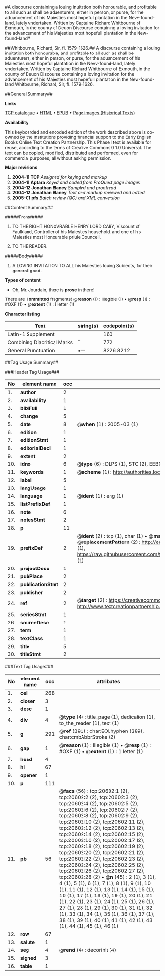 #A discourse containing a louing inuitation both honourable, and profitable to all such as shall be aduenturers, either in person, or purse, for the aduancement of his Maiesties most hopeful plantation in the Nevv-found-land, lately vndertaken. Written by Captaine Richard Whitbourne of Exmouth, in the county of Deuon Discourse containing a loving invitation for the advancement of his Majesties most hopefull plantation in the New-found-land#

##Whitbourne, Richard, Sir, fl. 1579-1626.##
A discourse containing a louing inuitation both honourable, and profitable to all such as shall be aduenturers, either in person, or purse, for the aduancement of his Maiesties most hopeful plantation in the Nevv-found-land, lately vndertaken. Written by Captaine Richard Whitbourne of Exmouth, in the county of Deuon
Discourse containing a loving invitation for the advancement of his Majesties most hopefull plantation in the New-found-land
Whitbourne, Richard, Sir, fl. 1579-1626.

##General Summary##

**Links**

[TCP catalogue](http://www.ota.ox.ac.uk/tcp/)  • 
[HTML](http://tei.it.ox.ac.uk/tcp/Texts-HTML/free/A15/A15072.html)  • 
[EPUB](http://tei.it.ox.ac.uk/tcp/Texts-EPUB/free/A15/A15072.epub) • 
[Page images (Historical Texts)](https://data.historicaltexts.jisc.ac.uk/view?pubId=eebo-99855129e&pageId=eebo-99855129e-20602-1)

**Availability**

This keyboarded and encoded edition of the
	       work described above is co-owned by the institutions
	       providing financial support to the Early English Books
	       Online Text Creation Partnership. This Phase I text is
	       available for reuse, according to the terms of Creative
	       Commons 0 1.0 Universal. The text can be copied,
	       modified, distributed and performed, even for
	       commercial purposes, all without asking permission.

**Major revisions**

1. __2004-11__ __TCP__ *Assigned for keying and markup*
1. __2004-11__ __Aptara__ *Keyed and coded from ProQuest page images*
1. __2004-12__ __Jonathan Blaney__ *Sampled and proofread*
1. __2004-12__ __Jonathan Blaney__ *Text and markup reviewed and edited*
1. __2005-01__ __pfs__ *Batch review (QC) and XML conversion*

##Content Summary##

#####Front#####

1. TO THE RIGHT
HONOVRABLE HENRY LORD
CARY, Viscount of Faulkland, Controller of
his Maiesties household, and one of his Maiesties
most Honourable priuie
Councell.

1. TO THE READER.

#####Body#####

1. A LOVING INVITATION
TO ALL
his Maiesties louing Subiects,
for their generall good.

**Types of content**

  * Oh, Mr. Jourdain, there is **prose** in there!

There are 1 **ommitted** fragments! 
 @__reason__ (1) : illegible (1)  •  @__resp__ (1) : #OXF (1)  •  @__extent__ (1) : 1 letter (1)

**Character listing**


|Text|string(s)|codepoint(s)|
|---|---|---|
|Latin-1 Supplement| |160|
|Combining             Diacritical Marks|̄|772|
|General Punctuation|•—|8226 8212|

##Tag Usage Summary##

###Header Tag Usage###

|No|element name|occ|attributes|
|---|---|---|---|
|1.|__author__|2||
|2.|__availability__|1||
|3.|__biblFull__|1||
|4.|__change__|5||
|5.|__date__|8| @__when__ (1) : 2005-03 (1)|
|6.|__edition__|1||
|7.|__editionStmt__|1||
|8.|__editorialDecl__|1||
|9.|__extent__|2||
|10.|__idno__|6| @__type__ (6) : DLPS (1), STC (2), EEBO-CITATION (1), PROQUEST (1), VID (1)|
|11.|__keywords__|1| @__scheme__ (1) : http://authorities.loc.gov/ (1)|
|12.|__label__|5||
|13.|__langUsage__|1||
|14.|__language__|1| @__ident__ (1) : eng (1)|
|15.|__listPrefixDef__|1||
|16.|__note__|6||
|17.|__notesStmt__|2||
|18.|__p__|11||
|19.|__prefixDef__|2| @__ident__ (2) : tcp (1), char (1)  •  @__matchPattern__ (2) : ([0-9\-]+):([0-9IVX]+) (1), (.+) (1)  •  @__replacementPattern__ (2) : http://eebo.chadwyck.com/downloadtiff?vid=$1&page=$2 (1), https://raw.githubusercontent.com/textcreationpartnership/Texts/master/tcpchars.xml#$1 (1)|
|20.|__projectDesc__|1||
|21.|__pubPlace__|2||
|22.|__publicationStmt__|2||
|23.|__publisher__|2||
|24.|__ref__|2| @__target__ (2) : https://creativecommons.org/publicdomain/zero/1.0/ (1), http://www.textcreationpartnership.org/docs/. (1)|
|25.|__seriesStmt__|1||
|26.|__sourceDesc__|1||
|27.|__term__|1||
|28.|__textClass__|1||
|29.|__title__|5||
|30.|__titleStmt__|2||


###Text Tag Usage###

|No|element name|occ|attributes|
|---|---|---|---|
|1.|__cell__|268||
|2.|__closer__|3||
|3.|__desc__|1||
|4.|__div__|4| @__type__ (4) : title_page (1), dedication (1), to_the_reader (1), text (1)|
|5.|__g__|291| @__ref__ (291) : char:EOLhyphen (289), char:cmbAbbrStroke (2)|
|6.|__gap__|1| @__reason__ (1) : illegible (1)  •  @__resp__ (1) : #OXF (1)  •  @__extent__ (1) : 1 letter (1)|
|7.|__head__|4||
|8.|__hi__|67||
|9.|__opener__|1||
|10.|__p__|111||
|11.|__pb__|56| @__facs__ (56) : tcp:20602:1 (2), tcp:20602:2 (2), tcp:20602:3 (2), tcp:20602:4 (2), tcp:20602:5 (2), tcp:20602:6 (2), tcp:20602:7 (2), tcp:20602:8 (2), tcp:20602:9 (2), tcp:20602:10 (2), tcp:20602:11 (2), tcp:20602:12 (2), tcp:20602:13 (2), tcp:20602:14 (2), tcp:20602:15 (2), tcp:20602:16 (2), tcp:20602:17 (2), tcp:20602:18 (2), tcp:20602:19 (2), tcp:20602:20 (2), tcp:20602:21 (2), tcp:20602:22 (2), tcp:20602:23 (2), tcp:20602:24 (2), tcp:20602:25 (2), tcp:20602:26 (2), tcp:20602:27 (2), tcp:20602:28 (2)  •  @__n__ (45) : 2 (1), 3 (1), 4 (1), 5 (1), 6 (1), 7 (1), 8 (1), 9 (1), 10 (1), 11 (1), 12 (1), 13 (1), 14 (1), 15 (1), 16 (1), 17 (1), 18 (1), 19 (1), 20 (1), 21 (1), 22 (1), 23 (1), 24 (1), 25 (1), 26 (1), 27 (1), 28 (1), 29 (1), 30 (1), 31 (1), 32 (1), 33 (1), 34 (1), 35 (1), 36 (1), 37 (1), 38 (1), 39 (1), 40 (1), 41 (1), 42 (1), 43 (1), 44 (1), 45 (1), 46 (1)|
|12.|__row__|67||
|13.|__salute__|1||
|14.|__seg__|4| @__rend__ (4) : decorInit (4)|
|15.|__signed__|3||
|16.|__table__|1||
